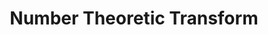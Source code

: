 ---
layout: single
title: Number Theoretic Transform
categories: pqc
author_profile: false
sidebar:
    nav: "docs"
---